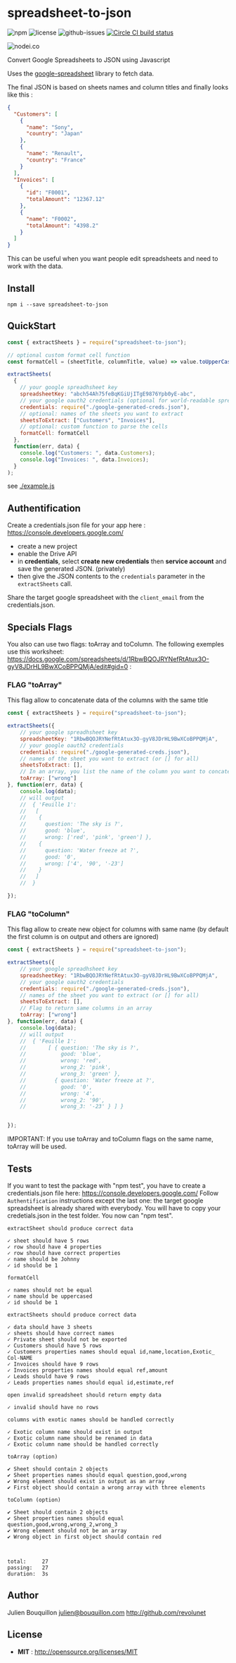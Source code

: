# spreadsheet-to-json

![npm](https://img.shields.io/npm/v/spreadsheet-to-json.svg) ![license](https://img.shields.io/npm/l/spreadsheet-to-json.svg) ![github-issues](https://img.shields.io/github/issues/revolunet/spreadsheet-to-json.svg) [![Circle CI build status](https://circleci.com/gh/revolunet/spreadsheet-to-json.svg?style=svg)](https://circleci.com/gh/revolunet/spreadsheet-to-json)

![nodei.co](https://nodei.co/npm/spreadsheet-to-json.png?downloads=true&downloadRank=true&stars=true)

Convert Google Spreadsheets to JSON using Javascript

Uses the [google-spreadsheet](https://www.npmjs.com/package/google-spreadsheet) library to fetch data.

The final JSON is based on sheets names and column titles and finally looks like this :

```json
{
  "Customers": [
    {
      "name": "Sony",
      "country": "Japan"
    },
    {
      "name": "Renault",
      "country": "France"
    }
  ],
  "Invoices": [
    {
      "id": "F0001",
      "totalAmount": "12367.12"
    },
    {
      "name": "F0002",
      "totalAmount": "4398.2"
    }
  ]
}
```

This can be useful when you want people edit spreadsheets and need to work with the data.

## Install

`npm i --save spreadsheet-to-json`

## QuickStart

```js
const { extractSheets } = require("spreadsheet-to-json");

// optional custom format cell function
const formatCell = (sheetTitle, columnTitle, value) => value.toUpperCase();

extractSheets(
  {
    // your google spreadhsheet key
    spreadsheetKey: "abch54Ah75feBqKGiUjITgE9876Ypb0yE-abc",
    // your google oauth2 credentials (optional for world-readable spreadsheets)
    credentials: require("./google-generated-creds.json"),
    // optional: names of the sheets you want to extract
    sheetsToExtract: ["Customers", "Invoices"],
    // optional: custom function to parse the cells
    formatCell: formatCell
  },
  function(err, data) {
    console.log("Customers: ", data.Customers);
    console.log("Invoices: ", data.Invoices);
  }
);
```

see [./example.js](./example.js)

## Authentification

Create a credentials.json file for your app here : https://console.developers.google.com/

- create a new project
- enable the Drive API
- in **credentials**, select **create new credentials** then **service account** and save the generated JSON. (privately)
- then give the JSON contents to the `credentials` parameter in the `extractSheets` call.

Share the target google spreadsheet with the `client_email` from the credentials.json.


## Specials Flags
You also can use two flags: toArray and toColumn.
The following exemples use this worksheet: https://docs.google.com/spreadsheets/d/1RbwBQOJRYNefRtAtux3O-gyV8JDrHL9BwXCoBPPQMjA/edit#gid=0 :


### FLAG "toArray"
This flag allow to concatenate data of the columns with the same title
```js
const { extractSheets } = require("spreadsheet-to-json");

extractSheets({
    // your google spreadhsheet key
    spreadsheetKey: "1RbwBQOJRYNefRtAtux3O-gyV8JDrHL9BwXCoBPPQMjA",
    // your google oauth2 credentials
    credentials: require("./google-generated-creds.json"),
    // names of the sheet you want to extract (or [] for all)
    sheetsToExtract: [],
    // In an array, you list the name of the column you want to concatenate
    toArray: ["wrong"]
}, function(err, data) {
    console.log(data);
    // will output 
    //  { 'Feuille 1': 
    //   [
    //    {
    //      question: 'The sky is ?', 
    //      good: 'blue',
    //      wrong: ['red', 'pink', 'green'] },
    //    { 
    //      question: 'Water freeze at ?',
    //      good: '0',
    //      wrong: ['4', '90', '-23']
    //    } 
    //   ]
    //  }

});

```

### FLAG "toColumn"
This flag allow to create new object for columns with same name (by default the first column is on output and others are ignored)
```js
const { extractSheets } = require("spreadsheet-to-json");

extractSheets({
    // your google spreadhsheet key
    spreadsheetKey: "1RbwBQOJRYNefRtAtux3O-gyV8JDrHL9BwXCoBPPQMjA",
    // your google oauth2 credentials
    credentials: require("./google-generated-creds.json"),
    // names of the sheet you want to extract (or [] for all)
    sheetsToExtract: [],
    // Flag to return same columns in an array
    toArray: ["wrong"]
}, function(err, data) {
    console.log(data);
    // will output 
    //  { 'Feuille 1': 
    //       [ { question: 'The sky is ?',
    //           good: 'blue',
    //           wrong: 'red',
    //           wrong_2: 'pink',
    //           wrong_3: 'green' },
    //         { question: 'Water freeze at ?',
    //           good: '0',
    //           wrong: '4',
    //           wrong_2: '90',
    //           wrong_3: '-23' } ] }


});

```

IMPORTANT: If you use toArray and toColumn flags on the same name, toArray will be used.

## Tests

If you want to test the package with "npm test", you have to create a credentials.json file here: https://console.developers.google.com/
Follow `Authentification` instructions except the last one: the target google spreadsheet is already shared with everybody.
You will have to copy your credetials.json in the test folder.
You now can "npm test".


```
extractSheet should produce correct data

✓ sheet should have 5 rows
✓ row should have 4 properties
✓ row should have correct properties
✓ name should be Johnny
✓ id should be 1

formatCell

✓ names should not be equal
✓ name should be uppercased
✓ id should be 1

extractSheets should produce correct data

✓ data should have 3 sheets
✓ sheets should have correct names
✓ Private sheet should not be exported
✓ Customers should have 5 rows
✓ Customers properties names should equal id,name,location,Exotic_ Col-NAME
✓ Invoices should have 9 rows
✓ Invoices properties names should equal ref,amount
✓ Leads should have 9 rows
✓ Leads properties names should equal id,estimate,ref

open invalid spreadsheet should return empty data

✓ invalid should have no rows

columns with exotic names should be handled correctly

✓ Exotic column name should exist in output
✓ Exotic column name should be renamed in data
✓ Exotic column name should be handled correctly

toArray (option)

✔ Sheet should contain 2 objects
✔ Sheet properties names should equal question,good,wrong
✔ Wrong element should exist in output as an array
✔ First object should contain a wrong array with three elements

toColumn (option)

✔ Sheet should contain 2 objects
✔ Sheet properties names should equal question,good,wrong,wrong_2,wrong_3
✔ Wrong element should not be an array
✔ Wrong object in first object should contain red



total:     27
passing:   27
duration:  3s
```

## Author

Julien Bouquillon <julien@bouquillon.com> http://github.com/revolunet

## License

- **MIT** : http://opensource.org/licenses/MIT
